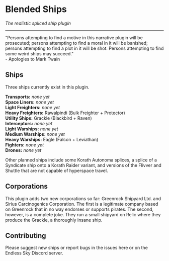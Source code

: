 # Blended Ships

_The realistic spliced ship plugin_

---

“Persons attempting to find a motive in this ~~narrative~~ plugin will be prosecuted; persons attempting to find a moral in it will be banished; persons attempting to find a plot in it will be shot. Persons attempting to find some weird ships may succeed."  
\- Apologies to Mark Twain

## Ships

Three ships currently exist in this plugin.

__Transports:__ _none yet_  
__Space Liners:__ _none yet_  
__Light Freighters:__ _none yet_  
__Heavy Freighters:__ Rawalpindi (Bulk Freighter + Protector)  
__Utility Ships:__ Grackle (Blackbird + Raven)  
__Interceptors:__ _none yet_  
__Light Warships:__ _none yet_  
__Medium Warships:__ _none yet_  
__Heavy Warships:__ Eagle (Falcon + Leviathan)  
__Fighters:__ _none yet_  
__Drones:__ _none yet_  

Other planned ships include some Korath Autonoma splices, a splice of a Syndicate ship onto a Korath Raider variant, and versions of the Flivver and Shuttle that are not capable of hyperspace travel.

## Corporations

This plugin adds two new corporations so far: Greenrock Shipyard Ltd. and Sirius Carcinogenics Corporation. The first is a legitimate company based on Greenrock that in no way endorses or supports pirates. The second, however, is a complete joke. They run a small shipyard on Relic where they produce the Grackle, a thoroughly insane ship.

## Contributing

Please suggest new ships or report bugs in the issues here or on the Endless Sky Discord server.
